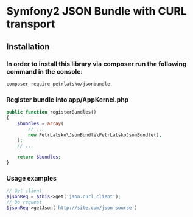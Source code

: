 # Symfony2 JSON Bundle with CURL transport

## Installation

### In order to install this library via composer run the following command in the console:

```sh
composer require petrlatsko/jsonbundle
```

### Register bundle into app/AppKernel.php

```php
public function registerBundles()
{
    $bundles = array(
        // ...
        new PetrLatsko\JsonBundle\PetrLatskoJsonBundle(),
    );
    // ...

    return $bundles;
}
```

### Usage examples

```php
// Get client
$jsonReq = $this->get('json.curl_client');
// Do request
$jsonReq->getJson('http://site.com/json-sourse')
```
